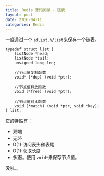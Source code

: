 ```yaml
---
title: Redis 源码阅读 - 链表
layout: post
date: 2016-04-11
categories: Redis
---
```


一般通过一个 `adlist.h/list`来保存一个链表。

```
typedef struct list {
    listNode *head;
    listNode *tail;
    unsigned long len;

    //节点值复制函数
    void* (*dup) (void *ptr);

    //节点值释放函数
    void (*free) (void *ptr);

    //节点值对比函数
    void (*match) (void *ptr, void *key);
} list;
```

它的特性有：

- 双端
- 无环
- O(1) 访问表头和表尾
- O(1) 获取长度
- 多态。使用 `void*`来保存节点值。

没啦。。
